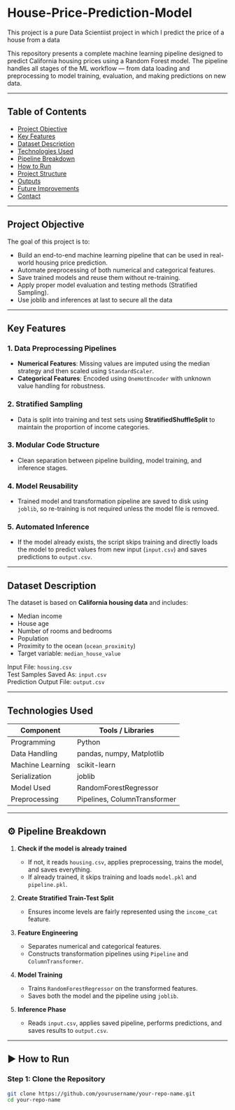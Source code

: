 # House-Price-Prediction-Model
This project is a pure Data Scientiist project in which I predict the price of a house from a data

This repository presents a complete machine learning pipeline designed to predict California housing prices using a Random Forest model. The pipeline handles all stages of the ML workflow — from data loading and preprocessing to model training, evaluation, and making predictions on new data.

---

##  Table of Contents

- [Project Objective](#project-objective)
- [Key Features](#key-features)
- [Dataset Description](#dataset-description)
- [Technologies Used](#technologies-used)
- [Pipeline Breakdown](#pipeline-breakdown)
- [How to Run](#how-to-run)
- [Project Structure](#project-structure)
- [Outputs](#outputs)
- [Future Improvements](#future-improvements)
- [Contact](#contact)

---

##  Project Objective

The goal of this project is to:
- Build an end-to-end machine learning pipeline that can be used in real-world housing price prediction.
- Automate preprocessing of both numerical and categorical features.
- Save trained models and reuse them without re-training.
- Apply proper model evaluation and testing methods (Stratified Sampling).
- Use joblib and inferences at last to secure all the data

---

##  Key Features

###  1. Data Preprocessing Pipelines
- **Numerical Features**: Missing values are imputed using the median strategy and then scaled using `StandardScaler`.
- **Categorical Features**: Encoded using `OneHotEncoder` with unknown value handling for robustness.

###  2. Stratified Sampling
- Data is split into training and test sets using **StratifiedShuffleSplit** to maintain the proportion of income categories.

###  3. Modular Code Structure
- Clean separation between pipeline building, model training, and inference stages.

###  4. Model Reusability
- Trained model and transformation pipeline are saved to disk using `joblib`, so re-training is not required unless the model file is removed.

###  5. Automated Inference
- If the model already exists, the script skips training and directly loads the model to predict values from new input (`input.csv`) and saves predictions to `output.csv`.

---

##  Dataset Description

The dataset is based on **California housing data** and includes:
- Median income
- House age
- Number of rooms and bedrooms
- Population
- Proximity to the ocean (`ocean_proximity`)
- Target variable: `median_house_value`

Input File: `housing.csv`  
Test Samples Saved As: `input.csv`  
Prediction Output File: `output.csv`

---

##  Technologies Used

| Component         | Tools / Libraries         |
|-------------------|---------------------------|
| Programming       | Python                    |
| Data Handling     | pandas, numpy, Matplotlib |            |
| Machine Learning  | scikit-learn              |
| Serialization     | joblib                    |
| Model Used        | RandomForestRegressor     |
| Preprocessing     | Pipelines, ColumnTransformer |

---

## ⚙ Pipeline Breakdown

1. **Check if the model is already trained**  
   - If not, it reads `housing.csv`, applies preprocessing, trains the model, and saves everything.
   - If already trained, it skips training and loads `model.pkl` and `pipeline.pkl`.

2. **Create Stratified Train-Test Split**  
   - Ensures income levels are fairly represented using the `income_cat` feature.

3. **Feature Engineering**  
   - Separates numerical and categorical features.
   - Constructs transformation pipelines using `Pipeline` and `ColumnTransformer`.

4. **Model Training**  
   - Trains `RandomForestRegressor` on the transformed features.
   - Saves both the model and the pipeline using `joblib`.

5. **Inference Phase**  
   - Reads `input.csv`, applies saved pipeline, performs predictions, and saves results to `output.csv`.

---

## ▶ How to Run

### Step 1: Clone the Repository
```bash
git clone https://github.com/yourusername/your-repo-name.git
cd your-repo-name
